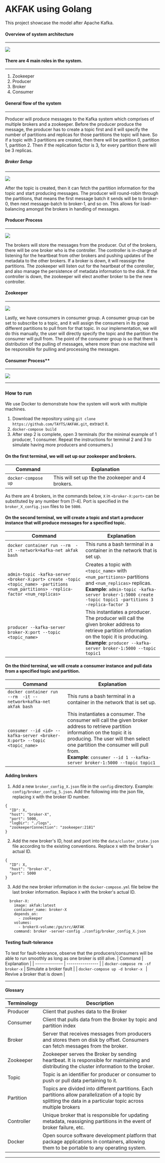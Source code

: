 # AKFAK using Golang

This project showcase the model after Apache Kafka. 

#### Overview of system architecture
---
![](screens/systemoverview.png)

#### There are 4 main roles in the system.
---
1. Zookeeper
2. Producer
3. Broker
4. Consumer

#### General flow of the system
---
Producer will produce messages to the Kafka system which comprises of multiple brokers and a zookeeper. Before the producer produce the message, the producer has to create a topic first and it will specify the number of partitions and replicas for those partitions the topic will have. So if a topic with 3 partitions are created, then there will be partition 0, partition 1, partition 2. Then if the replication factor is 3, for every partition there will be 3 replicas.

##### Broker Setup

---
![](screens/partitionreplica.png)

After the topic is created, then it can fetch the partition information for the topic and start producing messages. The producer will round-robin through the partitions, that means the first message batch it sends will be to broker-0, then next message-batch to broker-1, and so on. This allows for load-balancing amongst the brokers in handling of messages.

#### Producer Process

---
![](screens/producerbroker.png)

The brokers will store the messages from the producer. Out of the brokers, there will be one broker who is the controller. The controller is in-charge of listening for the heartbeat from other brokers and pushing updates of the metadata to the other brokers. If a broker is down, it will reassign the partitions. The zookeeper will listen out for the heartbeat of the controller, and also manage the persistence of metadata information to the disk. If the controller is down, the zookeeper will elect another broker to be the new controller.

#### Zookeeper

---
![](screens/zookeeper1.png)

Lastly, we have consumers in consumer group. A consumer group can be set to subscribe to a topic, and it will assign the consumers in its group different partitions to pull from for that topic. In our implementation, we will do this manually, the user will directly specify the topic and the partition the consumer will pull from. The point of the consumer group is so that there is distribution of the pulling of messages, where more than one machine will be responsible for pulling and processing the messages. 

#### Consumer Process**

---
![](screens/brokerconsumer.png)

---

### How to run
We use Docker to demonstrate how the system will work with multiple machines.
1. Download the repository using `git clone https://github.com/TAYTS/AKFAK.git`, extract it.
2. `docker-compose build` 
3. After step 2 is complete, open 3 terminals (for the minimal example of 1 producer, 1 consumer. Repeat the instructions for terminal 2 and 3 to simulate having more producers and consumers.)

#### On the first terminal, we will set up our zookeeper and brokers.
| Command            | Explanation             |
| --------------     | ----------------        |
|`docker-compose up` | This will set up the the zookeeper and 4 brokers. |

As there are 4 brokers, in the commands below, `X` in `<broker-X:port>` can be substituted by any number from \[1-4]. Port is specified in the `broker_X_config.json` files to be `5000`.

#### On the second terminal, we will create a topic and start a producer instance that will produce messages for a specified topic. 
| Command            | Explanation             |
| --------------     | ----------------        |
|`docker container run --rm  -it --network=kafka-net akfak bash`| This runs a bash terminal in a container in the network that is set up. |
| `admin-topic -kafka-server <broker-X:port> create -topic <topic_name> -partitions <num_partitions> -replica-factor <num_replicas>` | Creates a topic with `<topic_name>` with `<num_partitions>` partitions and `<num_replicas>` replicas. <br>**Example**: `admin-topic -kafka-server broker-1:5000 create -topic topic1 -partitions 3 -replica-factor 3` |
|`producer --kafka-server broker-X:port --topic <topic_name>` | This instantiates a producer. The producer will call the given broker address to retrieve partition information on the topic it is producing.<br>**Example**: `producer --kafka-server broker-1:5000 --topic topic1`|

#### On the third terminal, we will create a consumer instance and pull data from a specified topic and partition.
| Command            | Explanation             |
| --------------     | ----------------        |
|`docker container run --rm  -it --network=kafka-net akfak bash` | This runs a bash terminal in a container in the network that is set up. |
|`consumer --id <id> --kafka-server <broker-X:port> --topic <topic_name>` | This instantiates a consumer. The consumer will call the given broker address to retrieve partition information on the topic it is producing. The user will then select one partition the consumer will pull from.<br>**Example**: `consumer --id 1 --kafka-server broker-1:5000 --topic topic1`|

#### Adding brokers
1. Add a new `broker_config_X.json` file in the `config` directory. Example: `config/broker_config_5.json`. Add the following into the json file, replacing `X` with the broker ID number.
```
{
  "ID": X,
  "host": "broker-X",
  "port": 5000,
  "logDir": "./logs",
  "zookeeperConnection": "zookeeper:2181"
}
```
2. Add the new broker's ID, host and port into the `data/cluster_state.json` file according to the existing conventions. Replace `X` with the broker's actual ID.
```
{
  "ID": X,
  "host": "broker-X",
  "port": 5000
}
```
3. Add the new broker information in the `docker-compose.yml` file below the last broker information. Replace `X` with the broker's actual ID.
```
  broker-X:
    image: akfak:latest
    container_name: broker-X
    depends_on:
      - zookeeper
    volumes:
      - brokerX-volume:/go/src/AKFAK
    command: broker -server-config ./config/broker_config_X.json
```

#### Testing fault-tolerance
To test for fault-tolerance, observe that the producers/consumers will be able to run smoothly as long as one broker is still alive.
| Command            | Explanation             |
| --------------     | ----------------        |
| `docker-compose rm -sf broker-x` | Simulate a broker fault |
| `docker-compose up -d broker-x ` | Revive a broker that is down |

---
#### Glossary
|Terminology            | Description|
|---                    |---|
| Producer              | Client that pushes data to the Broker |
| Consumer              | Client that pulls data from the Broker by topic and partition index|
| Broker                | Server that receives messages from producers and stores them on disk by offset. Consumers can fetch messages from the broker.
| Zookeeper             | Zookeeper serves the Broker by sending heartbeat. It is responsible for maintaining and distributing the cluster information to the broker.
| Topic                 | Topic is an identifier for producer or consumer to push or pull data pertaining to it.
| Partition             | Topics are divided into different partitions. Each partitions allow parallelization of a topic by splitting the data in a particular topic across multiple brokers
| Controller            | Unique broker that is responsible for updating metadata, reassigning partitions in the event of broker failure, etc.
| Docker                | Open source software development platform that package applications in containers, allowing them to be portable to any operating system.          |
----

